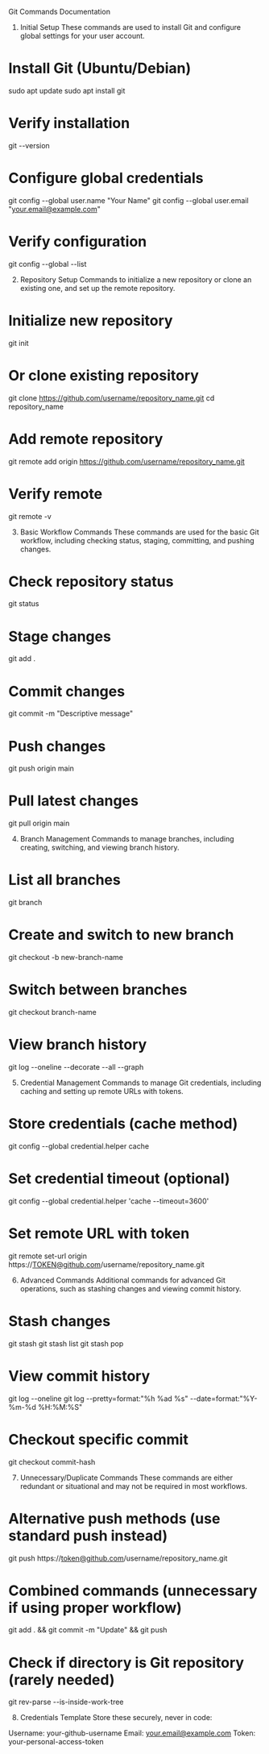 Git Commands Documentation
1. Initial Setup
These commands are used to install Git and configure global settings for your user account.

# Install Git (Ubuntu/Debian)
sudo apt update
sudo apt install git

# Verify installation
git --version

# Configure global credentials
git config --global user.name "Your Name"
git config --global user.email "your.email@example.com"

# Verify configuration
git config --global --list

2. Repository Setup
Commands to initialize a new repository or clone an existing one, and set up the remote repository.

# Initialize new repository
git init

# Or clone existing repository
git clone https://github.com/username/repository_name.git
cd repository_name

# Add remote repository
git remote add origin https://github.com/username/repository_name.git

# Verify remote
git remote -v

3. Basic Workflow Commands
These commands are used for the basic Git workflow, including checking status, staging, committing, and pushing changes.

# Check repository status
git status

# Stage changes
git add .

# Commit changes
git commit -m "Descriptive message"

# Push changes
git push origin main

# Pull latest changes
git pull origin main

4. Branch Management
Commands to manage branches, including creating, switching, and viewing branch history.

# List all branches
git branch

# Create and switch to new branch
git checkout -b new-branch-name

# Switch between branches
git checkout branch-name

# View branch history
git log --oneline --decorate --all --graph

5. Credential Management
Commands to manage Git credentials, including caching and setting up remote URLs with tokens.

# Store credentials (cache method)
git config --global credential.helper cache

# Set credential timeout (optional)
git config --global credential.helper 'cache --timeout=3600'

# Set remote URL with token
git remote set-url origin https://TOKEN@github.com/username/repository_name.git

6. Advanced Commands
Additional commands for advanced Git operations, such as stashing changes and viewing commit history.

# Stash changes
git stash
git stash list
git stash pop

# View commit history
git log --oneline
git log --pretty=format:"%h %ad %s" --date=format:"%Y-%m-%d %H:%M:%S"

# Checkout specific commit
git checkout commit-hash

7. Unnecessary/Duplicate Commands
These commands are either redundant or situational and may not be required in most workflows.

# Alternative push methods (use standard push instead)
git push https://token@github.com/username/repository_name.git

# Combined commands (unnecessary if using proper workflow)
git add . && git commit -m "Update" && git push

# Check if directory is Git repository (rarely needed)
git rev-parse --is-inside-work-tree

8. Credentials Template
Store these securely, never in code:

Username: your-github-username
Email: your.email@example.com
Token: your-personal-access-token
